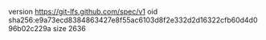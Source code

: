 version https://git-lfs.github.com/spec/v1
oid sha256:e9a73ecd8384863427e8f55ac6103d8f2e332d2d16322cfb60d4d096b02c229a
size 2636
